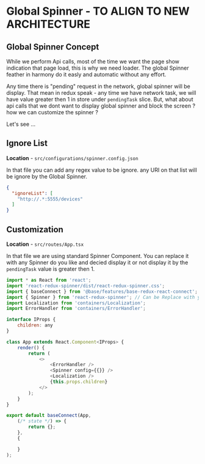 # Global Spinner - TO ALIGN TO NEW ARCHITECTURE

## Global Spinner Concept
 
While we perform Api calls, most of the time we want the page show indication that page load, this is why we need loader.
The global Spinner feather in harmony do it easly and automatic without any effort.

Any time there is "pending" request in the network, global spinner will be display.
That mean in redux speak - any time we have network task, we will have value greater then 1 in store under `pendingTask` slice.
But, what about api calls that we dont want to display global spinner and block the screen ?
how we can customize the spinner ?

Let's see ...

## Ignore List

<b>Location</b> - `src/configurations/spinner.config.json`

In that file you can add any regex value to be ignore.
any URI on that list will be ignore by the Global Spinner.

```json
{
  "ignoreList": [
    "http://.*:5555/devices"
  ]
}
```

## Customization

<b>Location</b> - `src/routes/App.tsx`

In that file we are using standard Spinner Component.
You can replace it with any Spinner do you like and decied display it or not display it by the `pendingTask` value is greater then 1.

```js
import * as React from 'react';
import 'react-redux-spinner/dist/react-redux-spinner.css';
import { baseConnect } from '@base/features/base-redux-react-connect';
import { Spinner } from 'react-redux-spinner'; // Can be Replace with your Custom Spinner
import Localization from 'containers/Localization';
import ErrorHandler from 'containers/ErrorHandler';

interface IProps {
    children: any
}

class App extends React.Component<IProps> {
    render() {
		return (
			<>
                <ErrorHandler />
                <Spinner config={{}} />
				<Localization />
				{this.props.children}
			</>
		);
	}
}

export default baseConnect(App,
    (/* state */) => {
        return {};
    },
    {

    }
);

```
